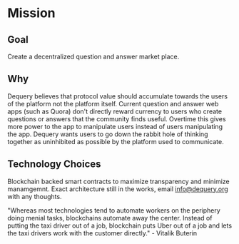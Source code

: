# Mission

## Goal

Create a decentralized question and answer market place.

## Why

Dequery believes that protocol value should accumulate towards the users of the platform not the platform itself. Current question and answer web apps (such as Quora) don't directly reward currency to users who create questions or answers that the community finds useful. Overtime this gives more power to the app to manipulate users instead of users manipulating the app. Dequery wants users to go down the rabbit hole of thinking together as uninhibited as possible by the platform used to communicate. 

## Technology Choices

Blockchain backed smart contracts to maximize transparency and minimize manamgemnt. Exact architecture still in the works, email info@dequery.org with any thoughts. 

"Whereas most technologies tend to automate workers on the periphery doing menial tasks, blockchains automate away the center. Instead of putting the taxi driver out of a job, blockchain puts Uber out of a job and lets the taxi drivers work with the customer directly." - Vitalik Buterin
